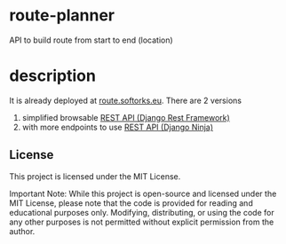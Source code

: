 # route-planner
API to build route from start to end (location)

# description
It is already deployed at [route.softorks.eu](https://route.softorks.eu). There are 2 versions
1. simplified browsable [REST API (Django Rest Framework)](https://route.softorks.eu/api/v1/)
2. with more endpoints to use [REST API (Django Ninja)](https://route.softorks.eu/ninja/v2/docs)

## License
This project is licensed under the MIT License.

Important Note: While this project is open-source and licensed under the MIT License, please note that the code is provided for reading and educational purposes only. Modifying, distributing, or using the code for any other purposes is not permitted without explicit permission from the author.
